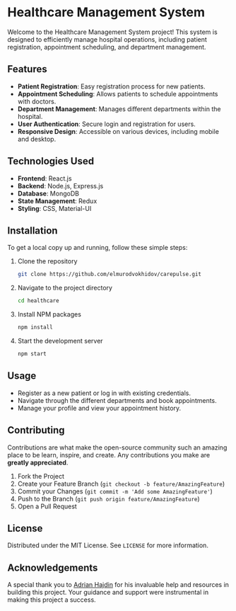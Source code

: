 # Healthcare Management System

Welcome to the Healthcare Management System project! This system is designed to efficiently manage hospital operations, including patient registration, appointment scheduling, and department management.

## Features

- **Patient Registration**: Easy registration process for new patients.
- **Appointment Scheduling**: Allows patients to schedule appointments with doctors.
- **Department Management**: Manages different departments within the hospital.
- **User Authentication**: Secure login and registration for users.
- **Responsive Design**: Accessible on various devices, including mobile and desktop.

## Technologies Used

- **Frontend**: React.js
- **Backend**: Node.js, Express.js
- **Database**: MongoDB
- **State Management**: Redux
- **Styling**: CSS, Material-UI

## Installation

To get a local copy up and running, follow these simple steps:

1. Clone the repository
   ```sh
   git clone https://github.com/elmurodvokhidov/carepulse.git
   ```
2. Navigate to the project directory
   ```sh
   cd healthcare
   ```
3. Install NPM packages
   ```sh
   npm install
   ```
4. Start the development server
   ```sh
   npm start
   ```

## Usage

- Register as a new patient or log in with existing credentials.
- Navigate through the different departments and book appointments.
- Manage your profile and view your appointment history.

## Contributing

Contributions are what make the open-source community such an amazing place to be learn, inspire, and create. Any contributions you make are **greatly appreciated**.

1. Fork the Project
2. Create your Feature Branch (`git checkout -b feature/AmazingFeature`)
3. Commit your Changes (`git commit -m 'Add some AmazingFeature'`)
4. Push to the Branch (`git push origin feature/AmazingFeature`)
5. Open a Pull Request

## License

Distributed under the MIT License. See `LICENSE` for more information.

## Acknowledgements

A special thank you to [Adrian Hajdin](https://github.com/adrianhajdin) for his invaluable help and resources in building this project. Your guidance and support were instrumental in making this project a success.